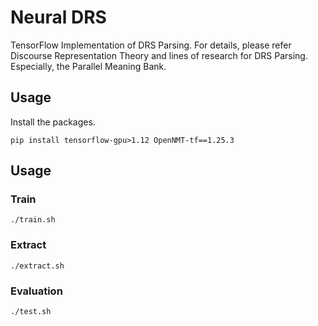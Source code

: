 # Neural DRS
TensorFlow Implementation of DRS Parsing. For details, please refer Discourse Representation Theory and lines of research for DRS Parsing. Especially, the Parallel Meaning Bank.

## Usage
Install the packages.
 ```
 pip install tensorflow-gpu>1.12 OpenNMT-tf==1.25.3
 ```
## Usage

### Train
```
./train.sh
```

### Extract
```
./extract.sh
```

### Evaluation
```
./test.sh
```
